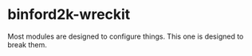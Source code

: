 # binford2k-wreckit
Most modules are designed to configure things. This one is designed to break them.
